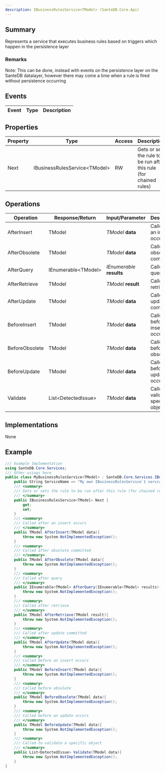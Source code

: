 ```yaml
---
description: IBusinessRulesService<TModel> (SanteDB.Core.Api)
---
```


## Summary
Represents a service that executes business rules based on triggers which happen in the persistence layer

### Remarks
Note: This can be done, instead with events on the persistence layer on the SanteDB datalayer, however there
            may come a time when a rule is fired without persistence occurring

## Events

|Event|Type|Description|
|-|-|-|

## Properties

|Property|Type|Access|Description|
|-|-|-|-|
|Next|IBusinessRulesService&lt;TModel>|RW|Gets or sets the rule to be run after this rule (for chained rules)|

## Operations

|Operation|Response/Return|Input/Parameter|Description|
|-|-|-|-|
|AfterInsert|TModel|*TModel* **data**|Called after an insert occurs|
|AfterObsolete|TModel|*TModel* **data**|Called after obsolete committed|
|AfterQuery|IEnumerable&lt;TModel>|*IEnumerable<TModel>* **results**|Called after query|
|AfterRetrieve|TModel|*TModel* **result**|Called after retrieve|
|AfterUpdate|TModel|*TModel* **data**|Called after update committed|
|BeforeInsert|TModel|*TModel* **data**|Called before an insert occurs|
|BeforeObsolete|TModel|*TModel* **data**|Called before obsolete|
|BeforeUpdate|TModel|*TModel* **data**|Called before an update occurs|
|Validate|List&lt;DetectedIssue>|*TModel* **data**|Called to validate a specific object|

## Implementations

None

## Example
```csharp
/// Example Implementation
using SanteDB.Core.Services;
/// Other usings here
public class MyBusinessRulesService<TModel> : SanteDB.Core.Services.IBusinessRulesService<TModel> { 
	public String ServiceName => "My own IBusinessRulesService`1 service";
	/// <summary>
	/// Gets or sets the rule to be run after this rule (for chained rules)
	/// </summary>
	public IBusinessRulesService<TModel> Next {
		get;
		set;
	}
	/// <summary>
	/// Called after an insert occurs
	/// </summary>
	public TModel AfterInsert(TModel data){
		throw new System.NotImplementedException();
	}
	/// <summary>
	/// Called after obsolete committed
	/// </summary>
	public TModel AfterObsolete(TModel data){
		throw new System.NotImplementedException();
	}
	/// <summary>
	/// Called after query
	/// </summary>
	public IEnumerable<TModel> AfterQuery(IEnumerable<TModel> results){
		throw new System.NotImplementedException();
	}
	/// <summary>
	/// Called after retrieve
	/// </summary>
	public TModel AfterRetrieve(TModel result){
		throw new System.NotImplementedException();
	}
	/// <summary>
	/// Called after update committed
	/// </summary>
	public TModel AfterUpdate(TModel data){
		throw new System.NotImplementedException();
	}
	/// <summary>
	/// Called before an insert occurs
	/// </summary>
	public TModel BeforeInsert(TModel data){
		throw new System.NotImplementedException();
	}
	/// <summary>
	/// Called before obsolete
	/// </summary>
	public TModel BeforeObsolete(TModel data){
		throw new System.NotImplementedException();
	}
	/// <summary>
	/// Called before an update occurs
	/// </summary>
	public TModel BeforeUpdate(TModel data){
		throw new System.NotImplementedException();
	}
	/// <summary>
	/// Called to validate a specific object
	/// </summary>
	public List<DetectedIssue> Validate(TModel data){
		throw new System.NotImplementedException();
	}
}
```
